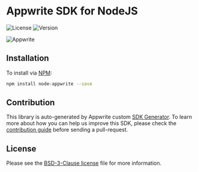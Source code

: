 # Appwrite SDK for NodeJS

![License](https://img.shields.io/github/license/appwrite/sdk-for-node.svg?v=1)
![Version](https://img.shields.io/badge/api%20version-0.5.3-blue.svg?v=1)




![Appwrite](https://appwrite.io/images/github.png)

## Installation

To install via [NPM](https://www.npmjs.com/):

```bash
npm install node-appwrite --save
```

## Contribution

This library is auto-generated by Appwrite custom [SDK Generator](https://github.com/appwrite/sdk-generator). To learn more about how you can help us improve this SDK, please check the [contribution guide](https://github.com/appwrite/sdk-generator/blob/master/CONTRIBUTING.md) before sending a pull-request.

## License

Please see the [BSD-3-Clause license](https://raw.githubusercontent.com/appwrite/appwrite/master/LICENSE) file for more information.